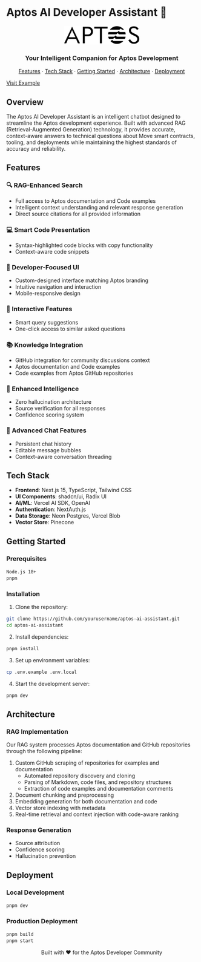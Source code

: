 # Aptos AI Developer Assistant 🤖

<div align="center">
  <img src="public/images/Aptos_Primary_BLK.svg" alt="Aptos AI Dev Assistant Logo" width="200"/>
  <h3>Your Intelligent Companion for Aptos Development</h3>
</div>

<p align="center">
  <a href="#features">Features</a> ·
  <a href="#tech-stack">Tech Stack</a> ·
  <a href="#getting-started">Getting Started</a> ·
  <a href="#architecture">Architecture</a> ·
  <a href="#deployment">Deployment</a>
</p>
<p align="center">
  
  <a href="https://pbc-aptos.vercel.app" target="_blank">Visit Example</a>
</p>

## Overview

The Aptos AI Developer Assistant is an intelligent chatbot designed to streamline the Aptos development experience. Built with advanced RAG (Retrieval-Augmented Generation) technology, it provides accurate, context-aware answers to technical questions about Move smart contracts, tooling, and deployments while maintaining the highest standards of accuracy and reliability.

## Features

### 🔍 RAG-Enhanced Search
- Full access to Aptos documentation and Code examples
- Intelligent context understanding and relevant response generation
- Direct source citations for all provided information

### 💻 Smart Code Presentation
- Syntax-highlighted code blocks with copy functionality
- Context-aware code snippets


### 🎯 Developer-Focused UI
- Custom-designed interface matching Aptos branding
- Intuitive navigation and interaction
- Mobile-responsive design

### 🔄 Interactive Features
- Smart query suggestions
- One-click access to similar asked questions

### 📚 Knowledge Integration
- GitHub integration for community discussions context
- Aptos documentation and Code examples
- Code examples from Aptos GitHub repositories


### 🧠 Enhanced Intelligence
- Zero hallucination architecture
- Source verification for all responses
- Confidence scoring system

### 💬 Advanced Chat Features
- Persistent chat history
- Editable message bubbles
- Context-aware conversation threading

## Tech Stack

- **Frontend**: Next.js 15, TypeScript, Tailwind CSS
- **UI Components**: shadcn/ui, Radix UI
- **AI/ML**: Vercel AI SDK, OpenAI
- **Authentication**: NextAuth.js
- **Data Storage**: Neon Postgres, Vercel Blob
- **Vector Store**: Pinecone

## Getting Started

### Prerequisites

```bash
Node.js 18+
pnpm
```

### Installation

1. Clone the repository:
```bash
git clone https://github.com/yourusername/aptos-ai-assistant.git
cd aptos-ai-assistant
```

2. Install dependencies:
```bash
pnpm install
```

3. Set up environment variables:
```bash
cp .env.example .env.local
```

4. Start the development server:
```bash
pnpm dev
```

## Architecture

### RAG Implementation
Our RAG system processes Aptos documentation and GitHub repositories through the following pipeline:
1. Custom GitHub scraping of repositories for examples and documentation
   - Automated repository discovery and cloning
   - Parsing of Markdown, code files, and repository structures
   - Extraction of code examples and documentation comments
2. Document chunking and preprocessing
3. Embedding generation for both documentation and code
4. Vector store indexing with metadata
5. Real-time retrieval and context injection with code-aware ranking

### Response Generation
- Source attribution
- Confidence scoring
- Hallucination prevention

## Deployment

### Local Development
```bash
pnpm dev
```

### Production Deployment
```bash
pnpm build
pnpm start
```


<p align="center">Built with ❤️ for the Aptos Developer Community</p>
